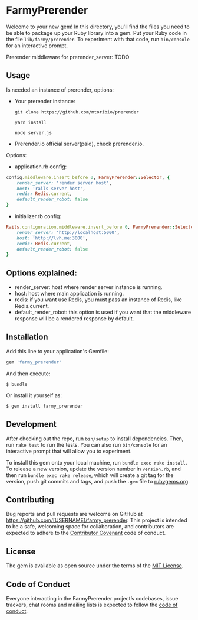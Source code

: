 # FarmyPrerender

Welcome to your new gem! In this directory, you'll find the files you need to be able to package up your Ruby library into a gem. Put your Ruby code in the file `lib/farmy/prerender`. To experiment with that code, run `bin/console` for an interactive prompt.

Prerender middleware for prerender_server: TODO

## Usage

Is needed an instance of prerender, options:

* Your prerender instance:
    ```
    git clone https://github.com/mtoribio/prerender
    ```
    ```
    yarn install
    ```
    ```
    node server.js
    ```
* Prerender.io official server(paid), check prerender.io.

Options:

* application.rb config:

```ruby
config.middleware.insert_before 0, FarmyPrerender::Selector, {
    render_server: 'render server host',
    host: 'rails server host',
    redis: Redis.current,
    default_render_robot: false
}
```

* initializer.rb config:

``` ruby
Rails.configuration.middleware.insert_before 0, FarmyPrerender::Selector, {
    render_server: 'http://localhost:5000',
    host: 'http://lvh.me:3000',
    redis: Redis.current,
    default_render_robot: false
}
```

## Options explained:

* render_server: host where render server instance is running.
* host: host where main application is running.
* redis: if you want use Redis, you must pass an instance of Redis, like
  Redis.current.
* default_render_robot: this option is used if you want that the middleware
  response will be a rendered response by default. 


## Installation

Add this line to your application's Gemfile:

```ruby
gem 'farmy_prerender'
```

And then execute:

    $ bundle

Or install it yourself as:

    $ gem install farmy_prerender

## Development

After checking out the repo, run `bin/setup` to install dependencies. Then, run `rake test` to run the tests. You can also run `bin/console` for an interactive prompt that will allow you to experiment.

To install this gem onto your local machine, run `bundle exec rake install`. To release a new version, update the version number in `version.rb`, and then run `bundle exec rake release`, which will create a git tag for the version, push git commits and tags, and push the `.gem` file to [rubygems.org](https://rubygems.org).

## Contributing

Bug reports and pull requests are welcome on GitHub at https://github.com/[USERNAME]/farmy_prerender. This project is intended to be a safe, welcoming space for collaboration, and contributors are expected to adhere to the [Contributor Covenant](http://contributor-covenant.org) code of conduct.

## License

The gem is available as open source under the terms of the [MIT License](https://opensource.org/licenses/MIT).

## Code of Conduct

Everyone interacting in the FarmyPrerender project’s codebases, issue trackers, chat rooms and mailing lists is expected to follow the [code of conduct](https://github.com/[USERNAME]/farmy_prerender/blob/master/CODE_OF_CONDUCT.md).
